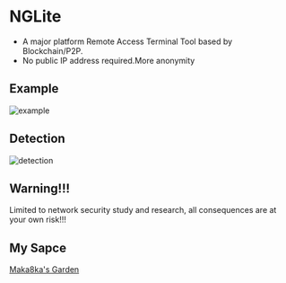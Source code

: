 # NGLite
* A major platform Remote Access Terminal Tool based by Blockchain/P2P.
* No public IP address required.More anonymity

## Example
![example](https://raw.githubusercontent.com/Maka8ka/NGLite/main/example.png)

## Detection
![detection](https://raw.githubusercontent.com/Maka8ka/NGLite/main/detection.png)


## Warning!!!
Limited to network security study and research, all consequences are at your own risk!!!

## My Sapce
[Maka8ka's Garden](https://maka8ka.github.io)

